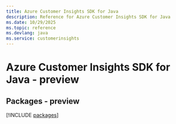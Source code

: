 ```yaml
---
title: Azure Customer Insights SDK for Java
description: Reference for Azure Customer Insights SDK for Java
ms.date: 10/29/2025
ms.topic: reference
ms.devlang: java
ms.service: customerinsights
---
```

# Azure Customer Insights SDK for Java - preview
## Packages - preview
[!INCLUDE [packages](customer-insights-index.md)]